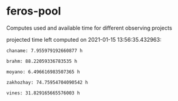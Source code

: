 # feros-pool
Computes used and available time for different observing projects

projected time left computed on 2021-01-15 13:56:35.432963:

    chaname: 7.955979192660877 h 

    brahm: 88.22059336783535 h 

    moyano: 6.496616983507365 h 

    zakhozhay: 74.75954704090542 h 

    vines: 31.829165665576003 h 

